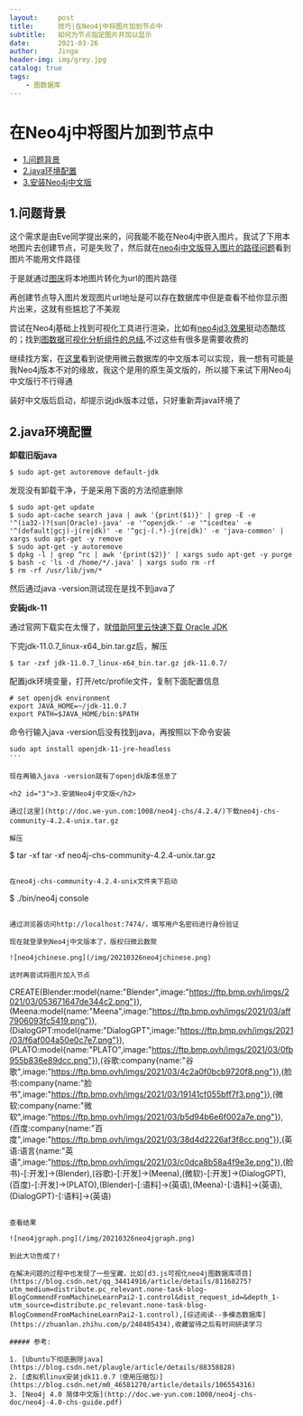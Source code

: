 ```yaml
---
layout:     post
title:      技巧|在Neo4j中将图片加到节点中
subtitle:   如何为节点指定图片并加以显示
date:       2021-03-26
author:     Jinga
header-img: img/grey.jpg
catalog: true
tags:
    - 图数据库
---
```


# 在Neo4j中将图片加到节点中

* [1.问题背景](#1)
* [2.java环境配置](#2)
* [3.安装Neo4j中文版](#3)

<h2 id="1">1.问题背景</h2>

这个需求是由Eve同学提出来的，问我能不能在Neo4j中嵌入图片。我试了下用本地图片去创建节点，可是失败了，然后就在[neo4j中文版导入图片的路径问题](http://neo4j.com.cn/topic/5fce40b4d4a2c82263722372)看到图片不能用文件路径

于是就通过[图床](https://imgurl.org/)将本地图片转化为url的图片路径　　

再创建节点导入图片发现图片url地址是可以存在数据库中但是查看不给你显示图片出来，这就有些尴尬了不美观　　

尝试在Neo4j基础上找到可视化工具进行渲染，比如有[neo4jd3](https://github.com/eisman/neo4jd3),[效果](https://github.com/eisman/neo4jd3)挺动态酷炫的；找到[图数据可视化分析组件的总结](https://www.pianshen.com/article/55881250887/),不过这些有很多是需要收费的

继续找方案，在[这里](http://neo4j.com.cn/topic/5ad45b4451bad0a10b198bfa)看到说使用微云数据库的中文版本可以实现，我一想有可能是我Neo4j版本不对的缘故，我这个是用的原生英文版的，所以接下来试下用Neo4j中文版行不行得通

装好中文版后启动，却提示说jdk版本过低，只好重新弄java环境了

<h2 id="2">2.java环境配置</h2>  

**卸载旧版java**

```
$ sudo apt-get autoremove default-jdk
``` 

发现没有卸载干净，于是采用下面的方法彻底删除

```
$ sudo apt-get update
$ sudo apt-cache search java | awk '{print($1)}' | grep -E -e '^(ia32-)?(sun|Oracle)-java' -e '^openjdk-' -e '^icedtea' -e '^(default|gcj)-j(re|dk)' -e '^gcj-(.*)-j(re|dk)' -e 'java-common' | xargs sudo apt-get -y remove
$ sudo apt-get -y autoremove
$ dpkg -l | grep ^rc | awk '{print($2)}' | xargs sudo apt-get -y purge
$ bash -c 'ls -d /home/*/.java' | xargs sudo rm -rf 
$ rm -rf /usr/lib/jvm/*
``` 

然后通过java -version测试现在是找不到java了

**安装jdk-11**　　

通过官网下载实在太慢了，就[借助阿里云快速下载 Oracle JDK](https://www.v2ex.com/t/665632)

下完jdk-11.0.7_linux-x64_bin.tar.gz后，解压

```
$ tar -zxf jdk-11.0.7_linux-x64_bin.tar.gz jdk-11.0.7/
``` 

配置jdk环境变量，打开/etc/profile文件，复制下面配置信息　　

```
# set openjdk environment
export JAVA_HOME=~/jdk-11.0.7
export PATH=$JAVA_HOME/bin:$PATH
``` 

命令行输入java -version后没有找到java，再按照以下命令安装

```
sudo apt install openjdk-11-jre-headless
``` 　　

现在再输入java -version就有了openjdk版本信息了

<h2 id="3">3.安装Neo4j中文版</h2>

通过[这里](http://doc.we-yun.com:1008/neo4j-chs/4.2.4/)下载neo4j-chs-community-4.2.4-unix.tar.gz　　

解压　　

```
$ tar -xf tar -xf neo4j-chs-community-4.2.4-unix.tar.gz
```

在neo4j-chs-community-4.2.4-unix文件夹下启动　　

```
$ ./bin/neo4j console
```

通过浏览器访问http://localhost:7474/，填写用户名密码进行身份验证　　

现在就登录到Neo4j中文版本了，版权归微云数聚

![neo4jchinese.png](/img/20210326neo4jchinese.png)  

这时再尝试将图片加入节点

```
CREATE(Blender:model{name:"Blender",image:"https://ftp.bmp.ovh/imgs/2021/03/053671647de344c2.png"}),(Meena:model{name:"Meena",image:"https://ftp.bmp.ovh/imgs/2021/03/aff7906093fc5419.png"}),(DialogGPT:model{name:"DialogGPT",image:"https://ftp.bmp.ovh/imgs/2021/03/f6af004a50e0c7e7.png"}),(PLATO:model{name:"PLATO",image:"https://ftp.bmp.ovh/imgs/2021/03/0fb955b836e89dcc.png"}),(谷歌:company{name:"谷歌",image:"https://ftp.bmp.ovh/imgs/2021/03/4c2a0f0bcb9720f8.png"}),(脸书:company{name:"脸书",image:"https://ftp.bmp.ovh/imgs/2021/03/19141cf055bff7f3.png"}),(微软:company{name:"微软",image:"https://ftp.bmp.ovh/imgs/2021/03/b5d94b6e6f002a7e.png"}),(百度:company{name:"百度",image:"https://ftp.bmp.ovh/imgs/2021/03/38d4d2226af3f8cc.png"}),(英语:语言{name:"英语",image:"https://ftp.bmp.ovh/imgs/2021/03/c0dca8b58a4f9e3e.png"}),(脸书)-[:开发]->(Blender),(谷歌)-[:开发]->(Meena),(微软)-[:开发]->(DialogGPT),(百度)-[:开发]->(PLATO),(Blender)-[:语料]->(英语),(Meena)-[:语料]->(英语),(DialogGPT)-[:语料]->(英语)
```

查看结果

![neo4jgraph.png](/img/20210326neo4jgraph.png)

到此大功告成了!

在解决问题的过程中也发现了一些宝藏，比如[d3.js可视化neo4j图数据库项目](https://blog.csdn.net/qq_34414916/article/details/81168275?utm_medium=distribute.pc_relevant.none-task-blog-BlogCommendFromMachineLearnPai2-1.control&dist_request_id=&depth_1-utm_source=distribute.pc_relevant.none-task-blog-BlogCommendFromMachineLearnPai2-1.control),[综述阅读--多模态数据库](https://zhuanlan.zhihu.com/p/248485434),收藏留待之后有时间研读学习

##### 参考:

1. [Ubuntu下彻底删除java](https://blog.csdn.net/plaugle/article/details/88358828)
2. [虚拟机linux安装jdk11.0.7（使用压缩包）](https://blog.csdn.net/m0_46581270/article/details/106554316)
3. [Neo4j 4.0 简体中文版](http://doc.we-yun.com:1008/neo4j-chs-doc/neo4j-4.0-chs-guide.pdf)

